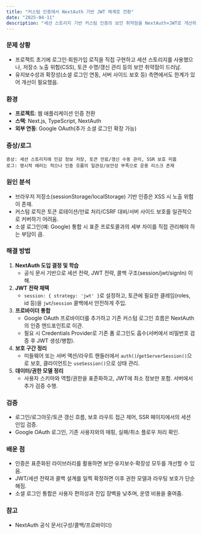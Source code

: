 ```yaml
---
title: "커스텀 인증에서 NextAuth 기반 JWT 체계로 전환"
date: "2025-04-11"
description: "세션 스토리지 기반 커스텀 인증의 보안 취약점을 NextAuth+JWT로 개선하고 Google OAuth를 통합"
---
```


### 문제 상황

- 프로젝트 초기에 로그인·회원가입 로직을 직접 구현하고 세션 스토리지를 사용했으나, 저장소 노출 위험(CSS), 토큰 수명/갱신 관리 등의 보안 취약점이 드러남.
- 유지보수성과 확장성(소셜 로그인 연동, 서버 사이드 보호 등) 측면에서도 한계가 있어 개선이 필요했음.

### 환경

- **프로젝트**: 웹 애플리케이션 인증 전환
- **스택**: Next.js, TypeScript, NextAuth
- **외부 연동**: Google OAuth(추가 소셜 로그인 확장 가능)

### 증상/로그

```text
증상: 세션 스토리지에 민감 정보 저장, 토큰 만료/갱신 수동 관리, SSR 보호 미흡
로그: 명시적 에러는 적으나 인증 흐름의 일관성/보안성 부족으로 운용 리스크 존재
```

### 원인 분석

- 브라우저 저장소(sessionStorage/localStorage) 기반 인증은 XSS 시 노출 위험이 존재.
- 커스텀 로직은 토큰 로테이션/만료 처리/CSRF 대비/서버 사이드 보호를 일관적으로 커버하기 어려움.
- 소셜 로그인(예: Google) 통합 시 표준 프로토콜과의 세부 차이를 직접 관리해야 하는 부담이 큼.

### 해결 방법

1. **NextAuth 도입 결정 및 학습**
   - 공식 문서 기반으로 세션 전략, JWT 전략, 콜백 구조(session/jwt/signIn) 이해.
2. **JWT 전략 채택**
   - `session: { strategy: 'jwt' }`로 설정하고, 토큰에 필요한 클레임(roles, id 등)을 `jwt`/`session` 콜백에서 안전하게 주입.
3. **프로바이더 통합**
   - Google OAuth 프로바이더를 추가하고 기존 커스텀 로그인 흐름은 NextAuth의 인증 엔드포인트로 이관.
   - 필요 시 Credentials Provider로 기존 폼 로그인도 흡수(서버에서 비밀번호 검증 후 JWT 생성/병합).
4. **보호 구간 정리**
   - 미들웨어 또는 서버 액션/라우트 핸들러에서 `auth()`/`getServerSession()`으로 보호, 클라이언트는 `useSession()`으로 상태 관리.
5. **데이터/권한 모델 정리**
   - 사용자 스키마와 역할/권한을 표준화하고, JWT에 최소 정보만 포함. 서버에서 추가 검증 수행.

### 검증

- 로그인/로그아웃/토큰 갱신 흐름, 보호 라우트 접근 제어, SSR 페이지에서의 세션 인입 검증.
- Google OAuth 로그인, 기존 사용자와의 매핑, 실패/취소 플로우 처리 확인.

### 배운 점

- 인증은 표준화된 라이브러리를 활용하면 보안·유지보수·확장성 모두를 개선할 수 있음.
- JWT/세션 전략과 콜백 설계를 일찍 확정하면 이후 권한 모델과 라우팅 보호가 단순해짐.
- 소셜 로그인 통합은 사용자 편의성과 진입 장벽을 낮추며, 운영 비용을 줄여줌.

### 참고

- NextAuth 공식 문서(구성/콜백/프로바이더)
